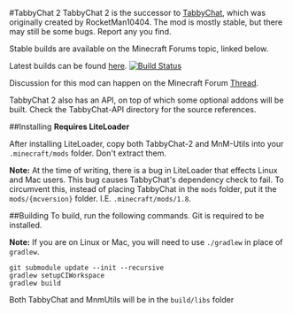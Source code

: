 #TabbyChat 2
TabbyChat 2 is the successor to [TabbyChat](http://github.com/killjoy1221/tabbychat), which was originally created by RocketMan10404.  The mod is mostly stable, but there may still be some bugs. Report any you find.
 
Stable builds are available on the Minecraft Forums topic, linked below.

Latest builds can be found [here](https://drone.io/github.com/killjoy1221/TabbyChat-2/files). [![Build Status](https://drone.io/github.com/killjoy1221/TabbyChat-2/status.png)](https://drone.io/github.com/killjoy1221/TabbyChat-2/latest)

Discussion for this mod can happen on the Minecraft Forum [Thread](http://www.minecraftforum.net/forums/mapping-and-modding/minecraft-mods/2181597-n).

TabbyChat 2 also has an API, on top of which some optional addons will be built. Check the TabbyChat-API directory for the source references.

##Installing
**Requires LiteLoader**

After installing LiteLoader, copy both TabbyChat-2 and MnM-Utils into your `.minecraft/mods` folder. Don't extract them.

**Note:** At the time of writing, there is a bug in LiteLoader that effects Linux and Mac users. This bug causes TabbyChat's dependency check to fail. To circumvent this, instead of placing TabbyChat in the `mods` folder, put it the `mods/{mcversion}` folder. I.E. `.minecraft/mods/1.8`.

##Building
To build, run the following commands. Git is required to be installed.

**Note:** If you are on Linux or Mac, you will need to use `./gradlew` in place of `gradlew`.
```
git submodule update --init --recursive
gradlew setupCIWorkspace
gradlew build
```
Both TabbyChat and MnmUtils will be in the `build/libs` folder
